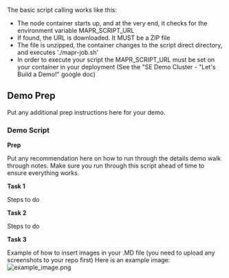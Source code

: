 The basic script calling works like this:
  * The node container starts up, and at the very end, it checks for the environment variable MAPR_SCRIPT_URL
  * If found, the URL is downloaded. It MUST be a ZIP file
  * The file is unzipped, the container changes to the script direct directory, and executes './mapr-job.sh'
  * In order to execute your script the MAPR_SCRIPT_URL must be set on your container in your deployment (See the "SE Demo Cluster - "Let's Build a Demo!" google doc)

## Demo Prep #

Put any additional prep instructions here for your demo.

### Demo Script ###

**Prep**

Put any recommendation here on how to run through the details demo walk through notes. Make sure you run through this script ahead of time to ensure everything works.

**Task 1**

Steps to do

**Task 2**

Steps to do

**Task 3**

Example of how to insert images in your .MD file (you need to upload any screenshots to your repo first)
Here is an example image:
![example_image.png](http://git.se.corp.maprtech.com/csmykay/basic-start-script/src/master/example_image.png)